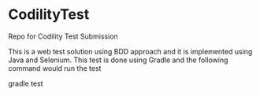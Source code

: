 # CodilityTest
Repo for Codility Test Submission

This is a web test solution using BDD approach and it is implemented using Java and Selenium. This test is done using Gradle and the following command would run the test

gradle test
